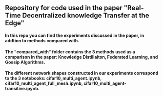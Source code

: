 ## Repository for code used in the paper "Real-Time Decentralized knowledge Transfer at the Edge"
#### In this repo you can find the experiments discussed in the paper, in addtion to methods compared with.
#### The "compared_with" folder contains the 3 methods used as a comparison in the paper: Knowledge Distillaiton, Federated Learning, and Gossip Algorithms.
#### The different network shapes constructed in our experiments correspond to the 3 notebooks: cifar10_multi_agent.ipynb, cifar10_multi_agent_full_mesh.ipynb, cifar10_multi_agent-transitive.ipynb.
